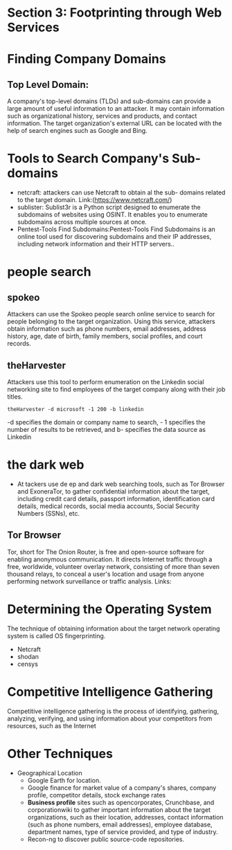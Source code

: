 # Section 3: Footprinting through Web Services

# Finding Company Domains

## Top Level Domain:
A company's top-level domains (TLDs) and sub-domains can provide a large amount of 
useful information to an attacker. It may contain information such as organizational history,
services and products, and contact information. The target organization's external URL can be 
located with the help of search engines such as Google and Bing.

# Tools to Search Company's Sub-domains
- netcraft: attackers can use Netcraft to obtain al the sub- domains related to the target domain.
   Link:(https://www.netcraft.com/)
- sublister: Sublist3r is a Python script designed to enumerate the subdomains of websites using OSINT. It enables you to enumerate subdomains across multiple sources at once.
- Pentest-Tools Find Subdomains:Pentest-Tools Find Subdomains is an online tool used for discovering subdomains and their IP addresses, including network information and their HTTP servers..

# people search 
## spokeo
Attackers can use the Spokeo people search online service to search for people belonging to the target organization. Using this service, attackers obtain information such as phone numbers, email addresses, address history, age, date of birth, family members, social profiles, and court records.

## theHarvester
Attackers use this tool to perform enumeration on the Linkedin social networking site to find employees of the target company along with their job titles.

```
theHarvester -d microsoft -1 200 -b linkedin
```
-d specifies the domain or company name to search, - 1 specifies the number of results to be retrieved, and b- specifies the data source as Linkedin

# the dark web
- At tackers use de ep and dark web searching tools, such as Tor Browser and ExoneraTor, to gather confidential information
about the target, including credit card details, passport information, identification card details, medical records, social media accounts, Social Security Numbers (SSNs), etc.

## Tor Browser
Tor, short for The Onion Router, is free and open-source software for enabling anonymous communication. It directs Internet traffic through a free, worldwide,
volunteer overlay network, consisting of more than seven thousand relays, to conceal a user's location and usage from anyone performing network surveillance or
traffic analysis.
Links: [](https://en.wikipedia.org/wiki/Tor_(network))

# Determining the Operating System
The technique of obtaining information about the target network operating system is called OS fingerprinting.

- Netcraft
- shodan
- censys 

# Competitive Intelligence Gathering

Competitive intelligence gathering is the process of identifying, gathering, analyzing, verifying, and using information about your competitors from resources, such as the Internet

# Other Techniques
- Geographical Location
  - Google Earth for location.
  - Google finance for market value of a company's shares, company profile, competitor details, stock exchange rates
  - **Business profile** sites such as opencorporates, Crunchbase, and corporationwiki to gather important information about the target organizations, such as their location, addresses, contact information (such as phone numbers, email addresses), employee database, department names, type of service provided, and type of industry.
  - Recon-ng to discover public source-code repositories.





